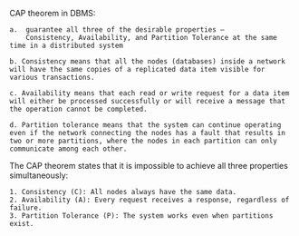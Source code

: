 
CAP theorem in DBMS:

    a.  guarantee all three of the desirable properties – 
        Consistency, Availability, and Partition Tolerance at the same time in a distributed system
    
    b. Consistency means that all the nodes (databases) inside a network will have the same copies of a replicated data item visible for various transactions.
    
    c. Availability means that each read or write request for a data item will either be processed successfully or will receive a message that the operation cannot be completed.
    
    d. Partition tolerance means that the system can continue operating even if the network connecting the nodes has a fault that results in two or more partitions, where the nodes in each partition can only communicate among each other.


The CAP theorem states that it is impossible to achieve all three properties simultaneously:

    1. Consistency (C): All nodes always have the same data.
    2. Availability (A): Every request receives a response, regardless of failure.
    3. Partition Tolerance (P): The system works even when partitions exist.
